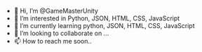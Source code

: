- 👋 Hi, I’m @GameMasterUnity
- 👀 I’m interested in Python, JSON, HTML, CSS, JavaScript
- 🌱 I’m currently learning python, JSON, HTML, CSS, JavaScript
- 💞️ I’m looking to collaborate on ...
- 📫 How to reach me soon..

<!---
XSaitoKungX is a ✨ special ✨ repository because its `README.md` (this file) appears on your GitHub profile.
You can click the Preview link to take a look at your changes.
--->
